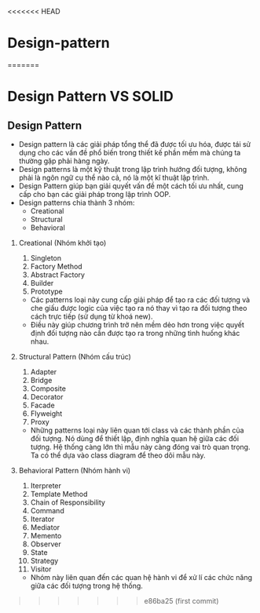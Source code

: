 <<<<<<< HEAD
# Design-pattern
=======
# Design Pattern VS SOLID

## Design Pattern

- Design pattern là các giải pháp tổng thể đã được tối ưu hóa, được tái sử dụng cho các vấn đề phổ biến trong thiết kế phần mềm mà chúng ta thường gặp phải hàng ngày.
- Design patterns là một kỹ thuật trong lập trình hướng đối tượng, không phải là ngôn ngữ cụ thể nào cả, nó là một kĩ thuật lập trình.
- Design Pattern giúp bạn giải quyết vấn đề một cách tối ưu nhất, cung cấp cho bạn các giải pháp trong lập trình OOP.
- Design patterns chia thành 3 nhóm:
  - Creational
  - Structural
  - Behavioral

1. Creational (Nhóm khởi tạo)
   1. Singleton
   2. Factory Method
   3. Abstract Factory
   4. Builder
   5. Prototype

   - Các patterns loại này cung cấp giải pháp để tạo ra các đối tượng và che giấu được logic của việc tạo ra nó thay vì tạo ra đối tượng theo cách trực tiếp (sử dụng từ khoá new).
   - Điều này giúp chương trình trở nên mềm dẻo hơn trong việc quyết định đối tượng nào cần được tạo ra trong những tình huống khác nhau.

2. Structural Pattern (Nhóm cấu trúc)
   1. Adapter
   2. Bridge
   3. Composite
   4. Decorator
   5. Facade
   6. Flyweight
   7. Proxy

   - Những patterns loại này liên quan tới class và các thành phần của đối tượng. Nó dùng để thiết lập, định nghĩa quan hệ giữa các đối tượng. Hệ thống càng lớn thì mẫu này càng đóng vai trò quan trọng. Ta có thể dựa vào class diagram để theo dõi mẫu này.

3. Behavioral Pattern (Nhóm hành vi)
   1. Iterpreter
   2. Template Method
   3. Chain of Responsibility
   4. Command
   5. Iterator
   6. Mediator
   7. Memento
   8. Observer
   9. State
   10. Strategy
   11. Visitor

   - Nhóm này liên quan đến các quan hệ hành vi để xử lí các chức năng giữa các đối tượng trong hệ thống.
>>>>>>> e86ba25 (first commit)
